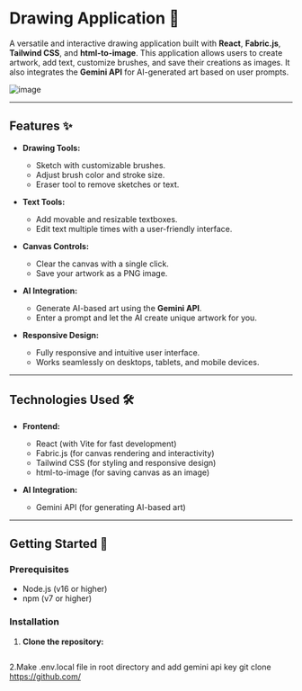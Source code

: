 # Drawing Application 🎨

A versatile and interactive drawing application built with **React**, **Fabric.js**, **Tailwind CSS**, and **html-to-image**. This application allows users to create artwork, add text, customize brushes, and save their creations as images. It also integrates the **Gemini API** for AI-generated art based on user prompts.

![image](https://github.com/user-attachments/assets/8d27b504-3434-4ecd-ad59-e9cc459ecd25)


---

## Features ✨

- **Drawing Tools:**
  - Sketch with customizable brushes.
  - Adjust brush color and stroke size.
  - Eraser tool to remove sketches or text.

- **Text Tools:**
  - Add movable and resizable textboxes.
  - Edit text multiple times with a user-friendly interface.

- **Canvas Controls:**
  - Clear the canvas with a single click.
  - Save your artwork as a PNG image.

- **AI Integration:**
  - Generate AI-based art using the **Gemini API**.
  - Enter a prompt and let the AI create unique artwork for you.

- **Responsive Design:**
  - Fully responsive and intuitive user interface.
  - Works seamlessly on desktops, tablets, and mobile devices.

---

## Technologies Used 🛠️

- **Frontend:**
  - React (with Vite for fast development)
  - Fabric.js (for canvas rendering and interactivity)
  - Tailwind CSS (for styling and responsive design)
  - html-to-image (for saving canvas as an image)

- **AI Integration:**
  - Gemini API (for generating AI-based art)

---

## Getting Started 🚀

### Prerequisites

- Node.js (v16 or higher)
- npm (v7 or higher)

### Installation

1. **Clone the repository:**
   ```bash
2.Make .env.local file in root directory and add gemini api key
   git clone https://github.com/
